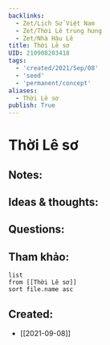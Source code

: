 ```yaml
---
backlinks:
  - Zet/Lịch Sử Việt Nam
  - Zet/Thời Lê trung hưng
  - Zet/Nhà Hậu Lê
title: Thời Lê sơ
UID: 210908203418
tags:
  - 'created/2021/Sep/08'
  - 'seed'
  - 'permanent/concept'
aliases:
  - Thời Lê sơ
publish: True
---
```

# Thời Lê sơ

## Notes:


## Ideas & thoughts:

## Questions:


## Tham khảo:
```dataview
list
from [[Thời Lê sơ]]
sort file.name asc
```
## Created:
- [[2021-09-08]]
